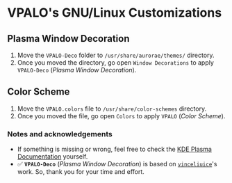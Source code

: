 # VPALO's GNU/Linux Customizations

## Plasma Window Decoration
1. Move the `VPALO-Deco` folder to `/usr/share/aurorae/themes/` directory.
2. Once you moved the directory, go open  `Window Decorations` to apply `VPALO-Deco` (*Plasma Window Decoration*).

## Color Scheme
1. Move the `VPALO.colors` file to `/usr/share/color-schemes` directory.
2. Once you moved the file, go open `Colors` to apply `VPALO` (*Color Scheme*).

### Notes and acknowledgements
- If something is missing or wrong, feel free to check the [KDE Plasma Documentation](https://develop.kde.org/docs/plasma/) yourself.
- ✅ **`VPALO-Deco`** (*Plasma Window Decoration*) is based on [`vinceliuice`](https://github.com/vinceliuice/MacSonoma-kde)'s work. So, thank you for your time and effort.

